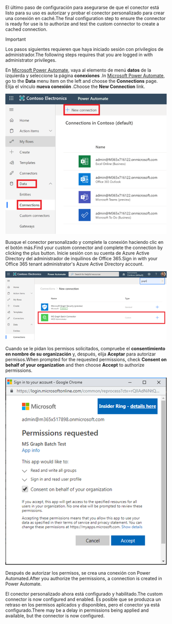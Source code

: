 <!-- markdownlint-disable MD002 MD041 -->

<span data-ttu-id="1f133-101">El último paso de configuración para asegurarse de que el conector está listo para su uso es autorizar y probar el conector personalizado para crear una conexión en caché.</span><span class="sxs-lookup"><span data-stu-id="1f133-101">The final configuration step to ensure the connector is ready for use is to authorize and test the custom connector to create a cached connection.</span></span>

> [!IMPORTANT]
> <span data-ttu-id="1f133-102">Los pasos siguientes requieren que haya iniciado sesión con privilegios de administrador.</span><span class="sxs-lookup"><span data-stu-id="1f133-102">The following steps requires that you are logged in with administrator privileges.</span></span>

<span data-ttu-id="1f133-103">En [Microsoft Power Automate](https://flow.microsoft.com), vaya al elemento de menú **datos** de la izquierda y seleccione la página **conexiones** .</span><span class="sxs-lookup"><span data-stu-id="1f133-103">In [Microsoft Power Automate](https://flow.microsoft.com), go to the **Data** menu item on the left and choose the **Connections** page.</span></span> <span data-ttu-id="1f133-104">Elija el vínculo **nueva conexión** .</span><span class="sxs-lookup"><span data-stu-id="1f133-104">Choose the **New Connection** link.</span></span>

![Captura de pantalla del botón nueva conexión](./images/new-connection.png)

<span data-ttu-id="1f133-106">Busque el conector personalizado y complete la conexión haciendo clic en el botón más.</span><span class="sxs-lookup"><span data-stu-id="1f133-106">Find your custom connector and complete the connection by clicking the plus button.</span></span> <span data-ttu-id="1f133-107">Inicie sesión con su cuenta de Azure Active Directory del administrador de inquilinos de Office 365.</span><span class="sxs-lookup"><span data-stu-id="1f133-107">Sign in with your Office 365 tenant administrator's Azure Active Directory account.</span></span>

![Captura de pantalla de la lista de conexiones](./images/connection-sign-in.png)

<span data-ttu-id="1f133-109">Cuando se le pidan los permisos solicitados, compruebe el **consentimiento en nombre de su organización** y, después, elija **Aceptar** para autorizar permisos.</span><span class="sxs-lookup"><span data-stu-id="1f133-109">When prompted for the requested permissions, check **Consent on behalf of your organization** and then choose **Accept** to authorize permissions.</span></span>

![Captura de pantalla de la solicitud de consentimiento](./images/consent-prompt.png)

<span data-ttu-id="1f133-111">Después de autorizar los permisos, se crea una conexión con Power Automated.</span><span class="sxs-lookup"><span data-stu-id="1f133-111">After you authorize the permissions, a connection is created in Power Automate.</span></span>

<span data-ttu-id="1f133-112">El conector personalizado ahora está configurado y habilitado.</span><span class="sxs-lookup"><span data-stu-id="1f133-112">The custom connector is now configured and enabled.</span></span> <span data-ttu-id="1f133-113">Es posible que se produzca un retraso en los permisos aplicados y disponibles, pero el conector ya está configurado.</span><span class="sxs-lookup"><span data-stu-id="1f133-113">There may be a delay in permissions being applied and available, but the connector is now configured.</span></span>
